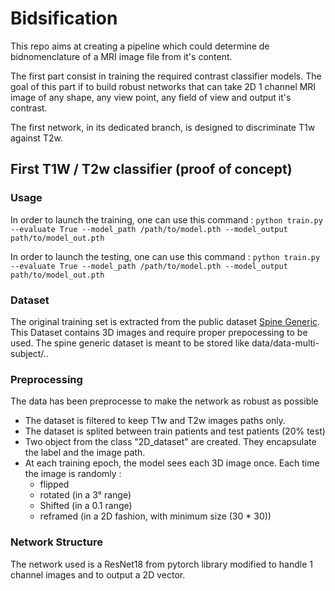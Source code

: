 # Bidsification

This repo aims at creating a pipeline which could determine de bidnomenclature of a MRI image file from it's content. 

The first part consist in training the required contrast classifier models.
The goal of this part if to build robust networks that can take 2D 1 channel MRI image of any shape, any view point, any field of view and output it's contrast.

The first network, in its dedicated branch, is designed to discriminate T1w against T2w.

## First T1W / T2w classifier (proof of concept)

### Usage

In order to launch the training, one can use this command :
`python train.py --evaluate True --model_path /path/to/model.pth --model_output path/to/model_out.pth`

In order to launch the testing, one can use this command :
`python train.py --evaluate True --model_path /path/to/model.pth --model_output path/to/model_out.pth`

### Dataset

The original training set is extracted from the public dataset [Spine Generic](https://github.com/spine-generic/data-multi-subject).
This Dataset contains 3D images and require proper prepocessing to be used.
The spine generic dataset is meant to be stored like data/data-multi-subject/..

### Preprocessing

The data has been preprocesse to make the network as robust as possible

* The dataset is filtered to keep T1w and T2w images paths only.
* The dataset is splited between train patients and test patients (20% test)
* Two object from the class "2D_dataset" are created. They encapsulate the label and the image path.
* At each training epoch, the model sees each 3D image once. Each time the image is randomly :
    - flipped
    - rotated (in a 3° range)
    - Shifted (in a 0.1 range)
    - reframed (in a 2D fashion, with minimum size (30 * 30))

### Network Structure

The network used is a ResNet18 from pytorch library modified to handle 1 channel images and to output a 2D vector.